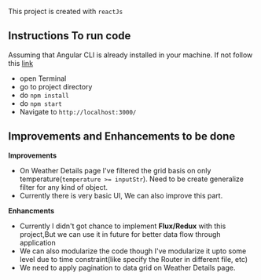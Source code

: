 This project is created with `reactJs`

## Instructions To run code 
Assuming that Angular CLI is already installed in your machine. If not follow this [link](https://cli.angular.io/) 
 - open Terminal
 - go to project directory
 - do `npm install`
 - do `npm start`
 - Navigate to `http://localhost:3000/`

## Improvements and Enhancements to be done

**Improvements**
* On Weather Details page I've filtered the grid basis on only temperature(`temperature >= inputStr`). Need to be create generalize filter for any kind of object.
* Currently there is very basic UI, We can also improve this part.

**Enhancments** 
* Currently I didn't got chance to implement **Flux/Redux** with this project,But we can use it in future for better data flow through application 
* We can also modularize the code though I've modularize it upto some level due to time constraint(like specify the Router in different file, etc)
* We need to apply pagination to data grid on Weather Details page.
